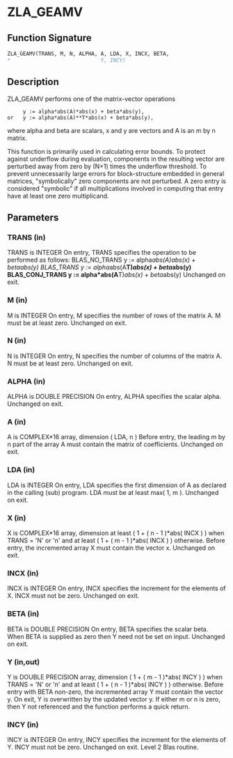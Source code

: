 # ZLA_GEAMV

## Function Signature

```fortran
ZLA_GEAMV(TRANS, M, N, ALPHA, A, LDA, X, INCX, BETA,
*                             Y, INCY)
```

## Description


 ZLA_GEAMV  performs one of the matrix-vector operations

         y := alpha*abs(A)*abs(x) + beta*abs(y),
    or   y := alpha*abs(A)**T*abs(x) + beta*abs(y),

 where alpha and beta are scalars, x and y are vectors and A is an
 m by n matrix.

 This function is primarily used in calculating error bounds.
 To protect against underflow during evaluation, components in
 the resulting vector are perturbed away from zero by (N+1)
 times the underflow threshold.  To prevent unnecessarily large
 errors for block-structure embedded in general matrices,
 "symbolically" zero components are not perturbed.  A zero
 entry is considered "symbolic" if all multiplications involved
 in computing that entry have at least one zero multiplicand.

## Parameters

### TRANS (in)

TRANS is INTEGER On entry, TRANS specifies the operation to be performed as follows: BLAS_NO_TRANS y := alpha*abs(A)*abs(x) + beta*abs(y) BLAS_TRANS y := alpha*abs(A**T)*abs(x) + beta*abs(y) BLAS_CONJ_TRANS y := alpha*abs(A**T)*abs(x) + beta*abs(y) Unchanged on exit.

### M (in)

M is INTEGER On entry, M specifies the number of rows of the matrix A. M must be at least zero. Unchanged on exit.

### N (in)

N is INTEGER On entry, N specifies the number of columns of the matrix A. N must be at least zero. Unchanged on exit.

### ALPHA (in)

ALPHA is DOUBLE PRECISION On entry, ALPHA specifies the scalar alpha. Unchanged on exit.

### A (in)

A is COMPLEX*16 array, dimension ( LDA, n ) Before entry, the leading m by n part of the array A must contain the matrix of coefficients. Unchanged on exit.

### LDA (in)

LDA is INTEGER On entry, LDA specifies the first dimension of A as declared in the calling (sub) program. LDA must be at least max( 1, m ). Unchanged on exit.

### X (in)

X is COMPLEX*16 array, dimension at least ( 1 + ( n - 1 )*abs( INCX ) ) when TRANS = 'N' or 'n' and at least ( 1 + ( m - 1 )*abs( INCX ) ) otherwise. Before entry, the incremented array X must contain the vector x. Unchanged on exit.

### INCX (in)

INCX is INTEGER On entry, INCX specifies the increment for the elements of X. INCX must not be zero. Unchanged on exit.

### BETA (in)

BETA is DOUBLE PRECISION On entry, BETA specifies the scalar beta. When BETA is supplied as zero then Y need not be set on input. Unchanged on exit.

### Y (in,out)

Y is DOUBLE PRECISION array, dimension ( 1 + ( m - 1 )*abs( INCY ) ) when TRANS = 'N' or 'n' and at least ( 1 + ( n - 1 )*abs( INCY ) ) otherwise. Before entry with BETA non-zero, the incremented array Y must contain the vector y. On exit, Y is overwritten by the updated vector y. If either m or n is zero, then Y not referenced and the function performs a quick return.

### INCY (in)

INCY is INTEGER On entry, INCY specifies the increment for the elements of Y. INCY must not be zero. Unchanged on exit. Level 2 Blas routine.

